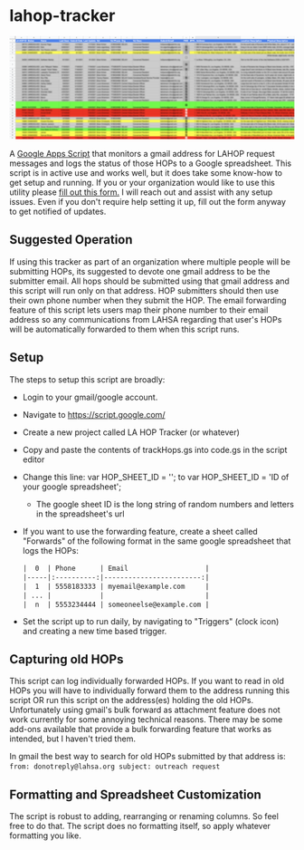 # lahop-tracker

![Log](./lahop_tracker.png)

A [Google Apps Script](https://developers.google.com/apps-script) that monitors a gmail address for LAHOP request messages and logs the status
of those HOPs to a Google spreadsheet. This script is in active use and works well, but it does
take some know-how to get setup and running. If you or your organization would like to use
this utility please [fill out this form.](https://docs.google.com/forms/d/1a6rOii5MONQSlbHpghopkAFF-Wb70R29dj9kAUEMkt4)
I will reach out and assist with any setup issues. Even if you don't require help setting it up, fill
out the form anyway to get notified of updates.

## Suggested Operation
If using this tracker as part of an organization where multiple people will be submitting HOPs, its
suggested to devote one gmail address to be the submitter email. All hops should be submitted using
that gmail address and this script will run only on that address. HOP submitters should then use their
own phone number when they submit the HOP. The email forwarding feature of this script lets users
map their phone number to their email address so any communications from LAHSA regarding that user's
HOPs will be automatically forwarded to them when this script runs.

## Setup

The steps to setup this script are broadly:

- Login to your gmail/google account.
- Navigate to https://script.google.com/
- Create a new project called LA HOP Tracker (or whatever)
- Copy and paste the contents of trackHops.gs into code.gs in the script editor
- Change this line: var HOP_SHEET_ID = ''; to var HOP_SHEET_ID = 'ID of your google spreadsheet';
    - The google sheet ID is the long string of random numbers and letters in the spreadsheet's url
- If you want to use the forwarding feature, create a sheet called "Forwards" of the following format in the
same google spreadsheet that logs the HOPs:

      |  0  | Phone      | Email                   |
      |-----|:----------:|------------------------:|
      |  1  | 5558183333 | myemail@example.com     |
      | ... |            |                         |
      |  n  | 5553234444 | someoneelse@example.com |
   
- Set the script up to run daily, by navigating to "Triggers" (clock icon) and creating a new time based trigger.

## Capturing old HOPs

This script can log individually forwarded HOPs. If you want to read in old HOPs you will have
to individually forward them to the address running this script OR run this script on the address(es)
holding the old HOPs. Unfortunately using gmail's bulk forward as attachment feature does not work
currently for some annoying technical reasons. There may be some add-ons available that provide a
bulk forwarding feature that works as intended, but I haven't tried them.

In gmail the best way to search for old HOPs submitted by that address is: `from: donotreply@lahsa.org subject: outreach request`

## Formatting and Spreadsheet Customization

The script is robust to adding, rearranging or renaming columns. So feel free to do that. The script does no formatting itself, so apply whatever formatting you like.

